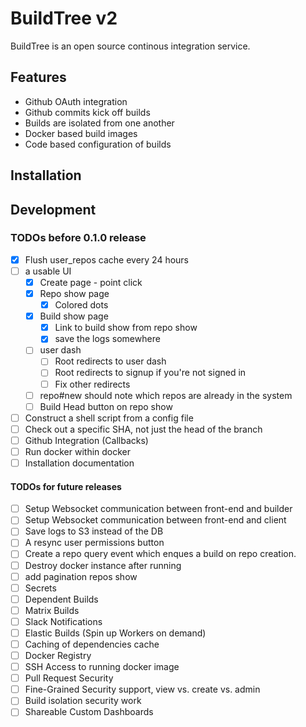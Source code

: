 # BuildTree v2

BuildTree is an open source continous integration service.

## Features

* Github OAuth integration
* Github commits kick off builds
* Builds are isolated from one another
* Docker based build images
* Code based configuration of builds

## Installation

## Development

### TODOs before 0.1.0 release
- [x] Flush user_repos cache every 24 hours
- [ ] a usable UI
  - [x] Create page - point click
  - [x] Repo show page
    - [x] Colored dots
  - [x] Build show page
    - [x] Link to build show from repo show
    - [x] save the logs somewhere
  - [ ] user dash
    - [ ] Root redirects to user dash
    - [ ] Root redirects to signup if you're not signed in
    - [ ] Fix other redirects
  - [ ] repo#new should note which repos are already in the system
  - [ ] Build Head button on repo show
- [ ] Construct a shell script from a config file
- [ ] Check out a specific SHA, not just the head of the branch
- [ ] Github Integration (Callbacks)
- [ ] Run docker within docker
- [ ] Installation documentation

#### TODOs for future releases
- [ ] Setup Websocket communication between front-end and builder
- [ ] Setup Websocket communication between front-end and client
- [ ] Save logs to S3 instead of the DB
- [ ] A resync user permissions button
- [ ] Create a repo query event which enques a build on repo creation.
- [ ] Destroy docker instance after running
- [ ] add pagination repos show
- [ ] Secrets
- [ ] Dependent Builds
- [ ] Matrix Builds
- [ ] Slack Notifications
- [ ] Elastic Builds (Spin up Workers on demand)
- [ ] Caching of dependencies cache
- [ ] Docker Registry
- [ ] SSH Access to running docker image
- [ ] Pull Request Security
- [ ] Fine-Grained Security support, view vs. create vs. admin
- [ ] Build isolation security work
- [ ] Shareable Custom Dashboards
